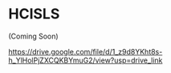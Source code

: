 # HCISLS
 (Coming Soon)

https://drive.google.com/file/d/1_z9d8YKht8s-h_YlHolPjZXCQKBYmuG2/view?usp=drive_link
